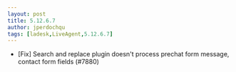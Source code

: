 ```yaml
---
layout: post
title: 5.12.6.7
author: jperdochqu
tags: [ladesk,LiveAgent,5.12.6.7]
---
```


- [Fix] Search and replace plugin doesn't process prechat form message, contact form fields (#7880)
